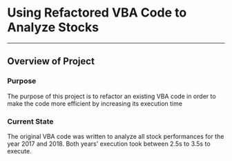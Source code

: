 # Using Refactored VBA Code to Analyze Stocks
---
## **Overview of Project**
### Purpose
The purpose of this project is to refactor an existing VBA code in order to make the code more efficient by increasing its execution time
### Current State
The original VBA code was written to analyze all stock performances for the year 2017 and 2018. Both years' execution took between 2.5s to 3.5s to execute.


